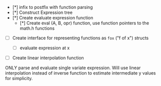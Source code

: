 
- [*] infix to postfix with function parsing
- [*] Construct Expression tree
- [*] Create evaluate expression function 
    - [*] Create eval (A, B, opr) function, use function pointers to the math.h functions

- [ ] Create interface for representing functions as `fox` ("f of x") structs
    - [ ] evaluate expression at x

- [ ] Create linear interpolation function


ONLY parse and evaluate single variate expression. Will use linear interpolation instead of inverse function to estimate intermediate y values for simplicity.

